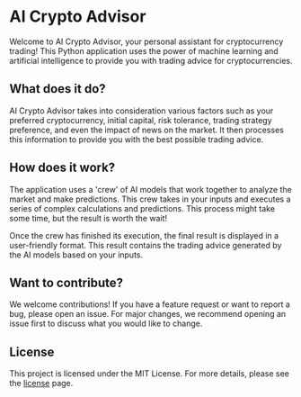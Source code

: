# AI Crypto Advisor

Welcome to AI Crypto Advisor, your personal assistant for cryptocurrency trading! This Python application uses the power of machine learning and artificial intelligence to provide you with trading advice for cryptocurrencies.

## What does it do?

AI Crypto Advisor takes into consideration various factors such as your preferred cryptocurrency, initial capital, risk tolerance, trading strategy preference, and even the impact of news on the market. It then processes this information to provide you with the best possible trading advice.

## How does it work?

The application uses a 'crew' of AI models that work together to analyze the market and make predictions. This crew takes in your inputs and executes a series of complex calculations and predictions. This process might take some time, but the result is worth the wait!

Once the crew has finished its execution, the final result is displayed in a user-friendly format. This result contains the trading advice generated by the AI models based on your inputs.


## Want to contribute?

We welcome contributions! If you have a feature request or want to report a bug, please open an issue. For major changes, we recommend opening an issue first to discuss what you would like to change.

## License

This project is licensed under the MIT License. For more details, please see the [license](https://choosealicense.com/licenses/mit/) page.